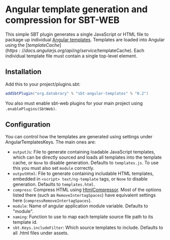 # Angular template generation and compression for SBT-WEB

This simple SBT plugin generates a single JavaScript or HTML file to package up individual [Angular templates](https://docs.angularjs.org/guide/templates).
Templates are loaded into Angular using the [$templateCache](https://docs.angularjs.org/api/ng/service/$templateCache).
Each individual template file must contain a single top-level element.

## Installation

Add this to your project/plugins.sbt:

```scala
addSbtPlugin("org.databrary" % "sbt-angular-templates" % "0.2")
```

You also must enable sbt-web plugins for your main project using `.enablePlugins(SbtWeb)`.

## Configuration

You can control how the templates are generated using settings under AngularTemplatesKeys.
The main ones are:

* `outputJs`: File to generate containing loadable JavaScript templates, which can be directly sourced and loads all templates into the template cache, or `None` to disable generation.  Defaults to `templates.js`.  To use this you must also set `module` correctly.
* `outputHtml`: File to generate containing includable HTML templates, embedded in `<script> text/ng-template` tags, or `None` to disable generation.  Defaults to `templates.html`.  
* `compress`: Compress HTML using [HtmlCompressor](https://code.google.com/p/htmlcompressor/#Using_HTML_Compressor_from_Java_API).  Most of the options listed there (such as `RemoveIntertagSpaces`) have equivalent settings here (`compressRemoveIntertagSpaces`).
* `module`: Name of angular application module variable.  Defaults to "module".
* `naming`: Function to use to map each template source file path to its template id.
* `sbt.Keys.includeFilter`: Which source templates to include.  Defaults to all .html files under assets.

